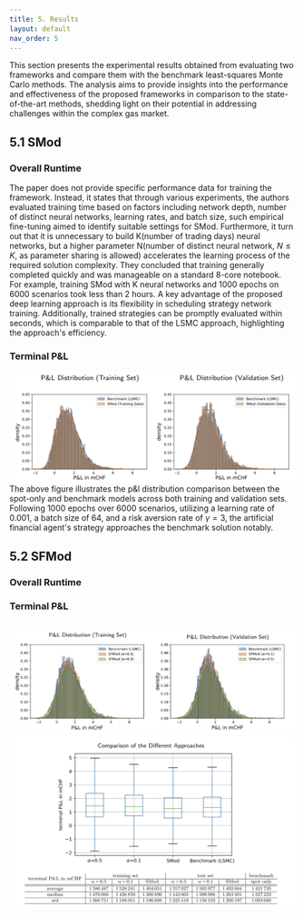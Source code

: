 ```yaml
---
title: 5. Results
layout: default
nav_order: 5
---
```

This section presents the experimental results obtained from evaluating two frameworks and compare them with the benchmark least-squares Monte Carlo methods. The analysis aims to provide insights into the performance and effectiveness of the proposed frameworks in comparison to the state-of-the-art methods, shedding light on their potential in addressing challenges within the complex gas market.

## 5.1 SMod
### Overall Runtime
The paper does not provide specific performance data for training the framework. Instead, it states that through various experiments, the authors evaluated training time based on factors including network depth, number of distinct neural networks, learning rates, and batch size, such empirical fine-tuning aimed to identify suitable settings for SMod. Furthermore, it turn out that it is unnecessary to build K(number of trading days) neural networks, but a higher parameter N(number of distinct neural network, $N \leq K$, as parameter sharing is allowed) accelerates the learning process of the required solution complexity. They concluded that training generally completed quickly and was manageable on a standard 8-core notebook. For example, training SMod with K neural networks and 1000 epochs on 6000 scenarios took less than 2 hours. A key advantage of the proposed deep learning approach is its flexibility in scheduling strategy network training. Additionally, trained strategies can be promptly evaluated within seconds, which is comparable to that of the LSMC approach, highlighting the approach's efficiency.
### Terminal P&L
![SMod p&l](figs/SMod/p&l.png)
The above figure illustrates the p&l distribution comparison between the spot-only and benchmark models across both training and validation sets. Following 1000 epochs over 6000 scenarios, utilizing a learning rate of 0.001, a batch size of 64, and a risk aversion rate of $\gamma=3$, the artificial financial agent's strategy approaches the benchmark solution notably. 


## 5.2 SFMod
### Overall Runtime
### Terminal P&L
![SFMod p&l](figs/SFMod/p&l.png)
![comparison](figs/SFMod/comparison.png)
---